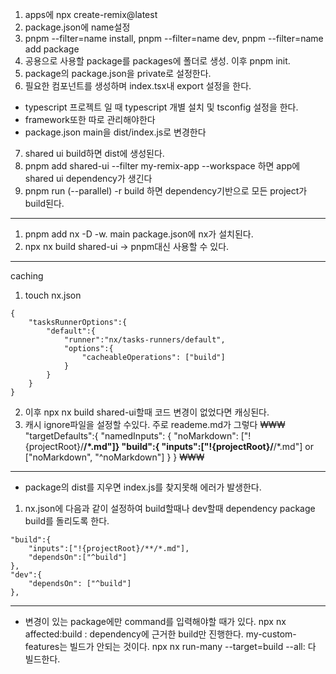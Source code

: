 1. apps에 npx create-remix@latest
2. package.json에 name설정
3. pnpm --filter=name install, pnpm --filter=name dev, pnpm --filter=name add package
4. 공용으로 사용할 package를 packages에 폴더로 생성. 이후 pnpm init.
5. package의 package.json을 private로 설정한다.
6. 필요한 컴포넌트를 생성하며 index.tsx내 export 설정을 한다.
  - typescript 프로젝트 일 때 typescript 개별 설치 및 tsconfig 설정을 한다.
  - framework또한 따로 관리해야한다
  - package.json main을 dist/index.js로 변경한다
7. shared ui build하면 dist에 생성된다.
8. pnpm add shared-ui --filter my-remix-app --workspace 하면 app에 shared ui dependency가 생긴다
9. pnpm run (--parallel) -r build 하면 dependency기반으로 모든 project가 build된다.

-----
1. pnpm add nx -D -w. main package.json에 nx가 설치된다.
2. npx nx build shared-ui -> pnpm대신 사용할 수 있다.
----
caching
1. touch nx.json
```
{
    "tasksRunnerOptions":{
        "default":{
            "runner":"nx/tasks-runners/default",
            "options":{
                "cacheableOperations": ["build"]
            }
        }
    }
}
```
2. 이후 npx nx build shared-ui할때 코드 변경이 없었다면 캐싱된다.
3. 캐시 ignore파일을 설정할 수있다. 주로 reademe.md가 그렇다
₩₩₩
"targetDefaults":{
        "namedInputs": { "noMarkdown": ["!{projectRoot}/**/*.md"]} 
        "build":{
            "inputs":["!{projectRoot}/**/*.md"] or ["noMarkdown", "^noMarkdown"]
        }
    }
₩₩₩

----
- package의 dist를 지우면 index.js를 찾지못해 에러가 발생한다.
1. nx.json에 다음과 같이 설정하여 build할때나 dev할때 dependency package build를 돌리도록 한다.
```
"build":{
    "inputs":["!{projectRoot}/**/*.md"],
    "dependsOn":["^build"]
},
"dev":{
    "dependsOn": ["^build"]
},
```
----
- 변경이 있는 package에만 command를 입력해야할 때가 있다.
npx nx affected:build : dependency에 근거한 build만 진행한다.
my-custom-features는 빌드가 안되는 것이다.
npx nx run-many --target=build --all: 다 빌드한다.
